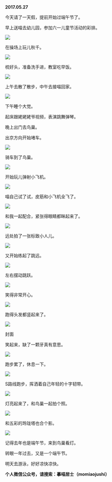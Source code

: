 
          
            
**2017.05.27**

今天请了一天假，提前开始过端午节了。

早上送喵去幼儿园，参加六一儿童节活动的彩排。




![](img/51001-36514c6323ee3bce.jpg)




在操场上玩儿秋千。




![](img/51001-e6d76d4950d73a39.jpg)




梳好头，准备洗手进，教室吃早饭。




![](img/51001-0a61d033313045dd.jpg)




上午去散了散步，中午去接喵回家。




![](img/51001-0c0789f9a12f851c.jpg)




下午睡个大觉。

起床跟姥姥姥爷视频，表演跳舞弹琴。

晚上出门去鸟巢。

出京方向开始堵车。




![](img/51001-a079fdf9acd2966e.jpg)




骑车到了鸟巢。




![](img/51001-760e6b09c13956fc.jpg)




开始玩儿弹射小飞机。




![](img/51001-89329df0993fd8c7.jpg)




喵自己试了试，皮筋和小飞机全飞了。




![](img/51001-3b8fd9c6d25f8518.jpg)




和我一起配合，紧张得眼睛都眯起来了。




![](img/51001-feb21055332f15e6.jpg)




远处拍了一张标致小人儿。




![](img/51001-cf09767559497763.jpg)




又开始练起了跳远。




![](img/51001-029b8c938a9caccb.jpg)




左右摆动跳跃。




![](img/51001-c16bbb92f032ee10.jpg)




笑得非常开心。




![](img/51001-140a7df86072481b.jpg)




跑得头发都竖起来了。




![](img/51001-aca93db93810614b.jpg)

封面


笑起来，缺了一颗牙真有意思。




![](img/51001-9ab13e60fdf111eb.jpg)




跑步累了，休息一下。




![](img/51001-72c6c0f60630a48f.jpg)




S路线跑步，挥洒着自己年轻的十字韧带。




![](img/51001-f22a7c0a4c9a94f7.jpg)




灯亮起来了，和鸟巢一起拍个照。




![](img/51001-94938fbc92a0e477.jpg)




和五彩的玲珑塔也合个影。




![](img/51001-d6fe5b32cd18757c.jpg)




记得去年也是端午节，来到鸟巢看灯。

转眼一年过去，又是一个端午节。

明天去游泳，好好凉快凉快。


**个人微信公众号，请搜索：摹喵居士（momiaojushi）**

          
        